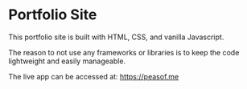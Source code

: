 
# Portfolio Site

This portfolio site is built with HTML, CSS, and vanilla Javascript.

The reason to not use any frameworks or libraries is to keep the code lightweight and easily manageable. 

The live app can be accessed at: https://peasof.me